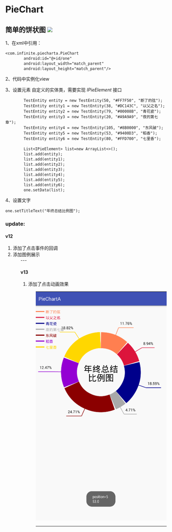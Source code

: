 # PieChart
简单的饼状图
![](screenshot/gif.gif)
---
1、在xml中引用：

```
<com.infinite.piecharta.PieChart
        android:id="@+id/one"
        android:layout_width="match_parent"
        android:layout_height="match_parent"/>
```

2、代码中实例化view

3、设置元素
自定义的实体类，需要实现 *IPieElement* 接口

```
        TestEntity entity = new TestEntity(50, "#FF7F50", "断了的弦");
        TestEntity entity1 = new TestEntity(38, "#DC143C", "以父之名");
        TestEntity entity2 = new TestEntity(79, "#00008B", "青花瓷");
        TestEntity entity3 = new TestEntity(20, "#A9A9A9", "夜的第七章");
        TestEntity entity4 = new TestEntity(105, "#8B0000", "东风破");
        TestEntity entity5 = new TestEntity(53, "#9400D3", "稻香");
        TestEntity entity6 = new TestEntity(80, "#FFD700", "七里香");

        List<IPieElement> list=new ArrayList<>();
        list.add(entity);
        list.add(entity1);
        list.add(entity2);
        list.add(entity3);
        list.add(entity4);
        list.add(entity5);
        list.add(entity6);
        one.setData(list);
```
4、设置文字

```
one.setTitleText("年终总结比例图");
```

### update:
#### v12
<ol>
<li>添加了点击事件的回调<li>添加图例展示
<ol>
---

#### v13
<ol>
<li>添加了点击动画效果
<ol>

![](screenshot/anim.gif)

---

